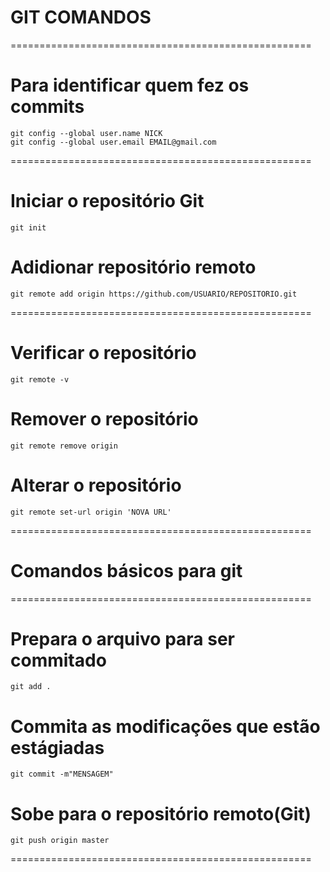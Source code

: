 # GIT COMANDOS    

====================================================

# Para identificar quem fez os commits
    git config --global user.name NICK
    git config --global user.email EMAIL@gmail.com

====================================================

# Iniciar o repositório Git
    git init 
# Adidionar repositório remoto
    git remote add origin https://github.com/USUARIO/REPOSITORIO.git

====================================================

# Verificar o repositório
    git remote -v
# Remover o repositório   
    git remote remove origin
# Alterar o repositório
    git remote set-url origin 'NOVA URL'

====================================================    

# Comandos básicos para git

==================================================== 

# Prepara o arquivo para ser commitado
    git add .
# Commita as modificações que estão estágiadas
    git commit -m"MENSAGEM"
# Sobe para o repositório remoto(Git)
    git push origin master

====================================================  
